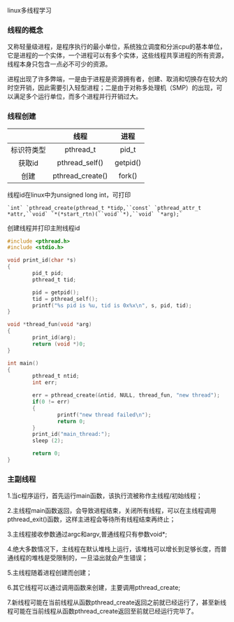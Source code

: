 linux多线程学习

### 线程的概念

又称轻量级进程，是程序执行的最小单位，系统独立调度和分派cpu的基本单位，它是进程的一个实体，一个进程可以有多个实体，这些线程共享进程的所有资源，线程本身只包含一点必不可少的资源。

进程出现了许多弊端，一是由于进程是资源拥有者，创建、取消和切换存在较大的时空开销，因此需要引入轻型进程；二是由于对称多处理机（SMP）的出现，可以满足多个运行单位，而多个进程并行开销过大。

### 线程创建

|            |       线程       |   进程   |
| :--------: | :--------------: | :------: |
| 标识符类型 |    pthread_t     |  pid_t   |
|   获取id   |  pthread_self()  | getpid() |
|    创建    | pthread_create() |  fork()  |

线程id在linux中为unsigned long int，可打印

```
`int` `pthread_create(pthread_t *tidp,``const` `pthread_attr_t *attr,``void` `*(*start_rtn)(``void``*),``void` `*arg);`
```

创建线程并打印主附线程id

```c
#include <pthread.h>
#include <stdio.h>

void print_id(char *s)
{
        pid_t pid;
        pthread_t tid;

        pid = getpid();
        tid = pthread_self();
        printf("%s pid is %u, tid is 0x%x\n", s, pid, tid);
}

void *thread_fun(void *arg)
{
        print_id(arg);
        return (void *)0;
}

int main()
{
        pthread_t ntid;
        int err;

        err = pthread_create(&ntid, NULL, thread_fun, "new thread");
        if(0 != err)
        {
                printf("new thread failed\n");
                return 0;
        }
        print_id("main_thread:");
        sleep (2);

        return 0;
}                                  
```



### 主副线程

1.当c程序运行，首先运行main函数，该执行流被称作主线程/初始线程；

2.主线程main函数返回，会导致进程结束，关闭所有线程，可以在主线程调用pthread_exit()函数，这样主进程会等待所有线程结束再终止；

3.主线程接收参数通过argc和argv,普通线程只有参数void*;

4.绝大多数情况下，主线程在默认堆栈上运行，该堆栈可以增长到足够长度，而普通线程的堆栈是受限制的，一旦溢出就会产生错误；

5.主线程随着进程创建而创建；

6.其它线程可以通过调用函数来创建，主要调用pthread_create;

7.新线程可能在当前线程从函数pthread_create返回之前就已经运行了，甚至新线程可能在当前线程从函数pthread_create返回至前就已经运行完毕了。